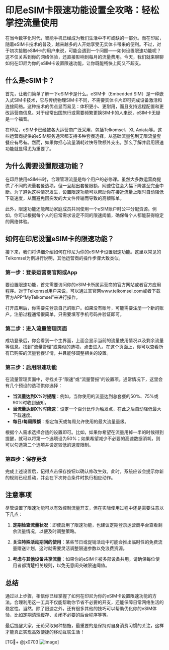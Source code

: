 # 印尼eSIM卡限速功能设置全攻略：轻松掌控流量使用

在当今数字化时代，智能手机已经成为我们生活中不可或缺的一部分。而在印尼，随着eSIM卡技术的普及，越来越多的人开始享受无实体卡带来的便利。不过，对于初次接触eSIM卡的用户来说，可能会遇到一个问题——如何设置限速功能呢？这不仅关系到你的网络体验，还直接影响到每月的流量费用。今天，我们就来聊聊如何在印尼为你的eSIM卡设置限速功能，让你既能畅快上网又不超支。

## 什么是eSIM卡？

首先，让我们简单了解一下eSIM卡是什么。eSIM卡（Embedded SIM）是一种嵌入式SIM卡技术，它与传统物理SIM卡不同，不需要实体卡片即可完成设备激活和连接网络。这种技术的优点显而易见：体积更小、更耐用，而且支持远程配置和更改运营商信息。对于经常出国旅行或需要频繁更换SIM卡的人来说，eSIM卡无疑是一个福音。

在印尼，eSIM卡已经被各大运营商广泛采用，包括Telkomsel、XL Axiata等。这些运营商提供的eSIM服务通常都支持多种套餐选择，从基础流量包到无限流量套餐应有尽有。然而，如果你担心流量消耗过快导致额外支出，那么了解并启用限速功能就显得尤为重要了。

## 为什么需要设置限速功能？

在印尼使用eSIM卡时，合理管理流量是每个用户的必修课。虽然大多数运营商提供了不同的流量套餐选项，但一旦超出套餐限额，网速往往会大幅下降甚至完全中断。为了避免这种情况发生，设置限速功能可以帮助你在接近流量上限时自动降低下载速度，从而避免因突发的大文件传输而导致的高额账单。

此外，限速功能还能帮助家庭成员共同使用一个eSIM账户时公平分配资源。例如，你可以根据每个人的日常需求设定不同的限速阈值，确保每个人都能获得稳定的网络体验。

## 如何在印尼设置eSIM卡的限速功能？

接下来，我们将详细介绍如何在印尼为你的eSIM卡设置限速功能。这里以常见的Telkomsel为例进行说明，其他运营商的操作步骤大致类似。

### 第一步：登录运营商官网或App

要设置限速功能，首先需要访问你的eSIM卡所属运营商的官方网站或者官方应用程序。对于Telkomsel用户来说，可以通过其官网www.telkomsel.com或者下载官方APP“MyTelkomsel”来进行操作。

打开应用后，你需要先登录自己的账户。如果没有账号，可能需要注册一个新的账户。注册过程通常很简单，只需要填写手机号码并验证即可。

### 第二步：进入流量管理页面

成功登录后，你会看到一个主界面，上面会显示当前的流量使用情况以及剩余流量等信息。找到“流量管理”或类似的选项，点击进入。在这个页面上，你可以查看所有已购买的流量套餐详情，并且能够调整相关的设置。

### 第三步：启用限速功能

在流量管理页面中，寻找关于“限速”或“流量警报”的设置项。通常情况下，这里会有几个预设的选项供你选择：

- **当流量达到X%时提醒**：例如，当你使用的流量达到总套餐的50%、75%或90%时收到通知。
- **当流量达到X%时降速**：设定一个百分比作为触发点，在此之后自动降低最大下载速度。
- **每日/每周限额**：指定每天或每周允许使用的最大流量量级。

根据个人需求选择合适的设置即可。比如，如果你希望在流量用掉一半的时候得到提醒，就可以将第一个选项设为50%；如果希望减少不必要的高速数据消耗，则可以勾选第二个选项并设定较低的速度限制。

### 第四步：保存更改

完成上述设置后，记得点击保存按钮以确认修改生效。此时，系统应该会提示你新的规则已经启动，并会在下次符合条件时执行相应动作。

## 注意事项

尽管设置了限速功能可以有效控制流量开支，但在实际使用过程中还是需要注意以下几点：

1. **定期检查流量状况**：即使启用了限速功能，也建议定期登录运营商平台查看剩余流量情况，以便及时调整策略。
   
2. **关注特殊活动期间的使用**：某些节日或促销活动中可能会推出临时性的免费流量赠送计划，这时就需要灵活调整限速参数以免浪费资源。
   
3. **考虑与其他设备共享流量**：如果你的eSIM卡被多部设备共用，请确保每位使用者都清楚相关规则，以免无意间突破限速阈值。

## 总结

通过以上步骤，相信你已经掌握了如何在印尼为你的eSIM卡设置限速功能的方法。合理利用这一工具不仅能帮助你节省不必要的开支，还能保障日常网络生活的稳定性。当然，除了限速之外，还有很多其他的技巧可以帮助优化你的eSIM体验，比如定期清理缓存、关闭不必要的后台程序等等。

最后提醒大家，无论采取何种措施，最重要的是保持对自身消费习惯的关注，这样才能真正实现高效便捷的移动互联生活！

[TG💪+ @jx0703 ![Image](https://github.com/user-attachments/assets/dbca1d08-cadb-493c-b0ec-ad6f7a83f270)]